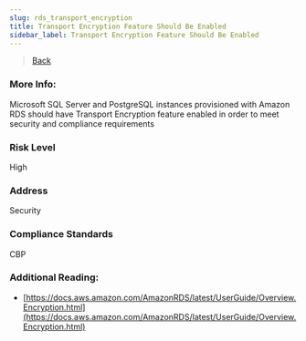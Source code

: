 ```yaml
---
slug: rds_transport_encryption
title: Transport Encryption Feature Should Be Enabled
sidebar_label: Transport Encryption Feature Should Be Enabled
---
```

> [Back](../../rdsmonitoring)

### More Info:
Microsoft SQL Server and PostgreSQL instances provisioned with Amazon RDS should have Transport Encryption feature enabled in order to meet security and compliance requirements

### Risk Level
High

### Address
Security

### Compliance Standards
CBP

### Additional Reading:
- [https://docs.aws.amazon.com/AmazonRDS/latest/UserGuide/Overview.Encryption.html](https://docs.aws.amazon.com/AmazonRDS/latest/UserGuide/Overview.Encryption.html) 

